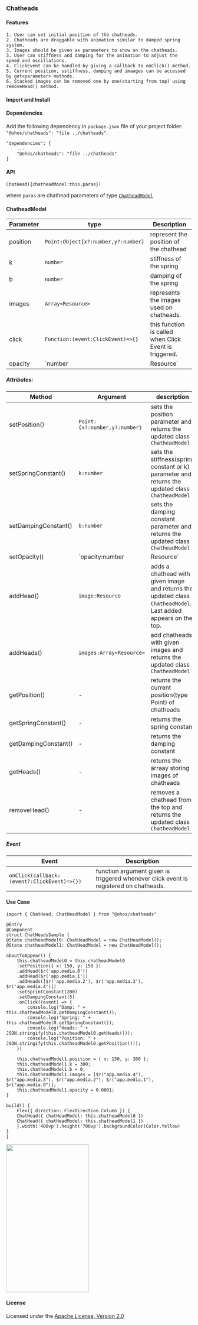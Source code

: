### Chatheads
#### Features
    1. User can set initial position of the chatheads.
    2. Chatheads are draggable with animation similar to damped spring system.
    3. Images should be given as parameters to show on the chatheads.
    3. User can stiffness and damping for the animation to adjust the speed and oscillations.
    4. ClickEvent can be handled by giving a callback to onClick() method.
    5. Current position, sstiffness, damping and imaages can be accessed by get<parameter> methods.
    6. Stacked images can be removed one by one(starting from top) using removeHead() method.

#### Import and Install
#### Dependencies
Add the following dependency in `package.json` file of your project folder: `"@ohos/chatheads": "file ../chatheads"`.

    "dependencies": {
        ...
        "@ohos/chatheads": "file ../chatheads"
    }

#### API
    ChatHead({chatheadModel:this.paras})
where `paras` are chathead parameters of type [`ChatheadModel`](README.md#ChatheadModel)

#### ChatheadModel

|Parameter|type|Description|
|-|-|-|
|position|`Point:Object{x?:number,y?:number}`|represent the position of the chathead|
|k|`number`|stiffness of the spring|
|b|`number`|damping of the spring|
|images|`Array<Resource>`|represents the images used on chatheads.|
|click|`Function:(event:ClickEvent)=>{}`|this function is called when Click Event is triggered.|
|opacity|`number|Resource`|sets the opacity of chatheads.|

##### Attributes:
|Method|Argument|description|
|-|-|-|
|setPosition()|`Point:{x?:number,y?:number}`|sets the position parameter and returns the updated class `ChatheadModel`|
|setSpringConstant()|`k:number`|sets the stiffness(spring constant or k) parameter and returns the updated class `ChatheadModel`|
|setDampingConstant()|`b:number`|sets the damping constant parameter and returns the updated class `ChatheadModel`|
|setOpacity()|`opacity:number|Resource`|sets the opacity parameter and returns the updated class `ChatheadModel`|
|addHead()|`image:Resource`|adds a chathead with given image and returns the updated class `ChatheadModel`. Last added appears on the top.|
|addHeads()|`images:Array<Resource>`|add chatheads with given images and returns the updated class `ChatheadModel`|
|getPosition()|-|returns the current position(type Point) of chatheads|
|getSpringConstant()|-|returns the spring constant|
|getDampingConstant()|-|returns the damping constant|
|getHeads()|-|returns the arraay storing images of chatheads|
|removeHead()|-|removes a chathead from the top and returns the updated class `ChatheadModel`|

##### Event
|Event|Description|
|-|-|
|`onClick(callback:(event?:ClickEvent)=>{})`| function argument given is triggered whenever click event is registered on chatheads.|

#### Use Case
    import { ChatHead, ChatHeadModel } from "@ohos/chatheads"

    @Entry
    @Component
    struct ChatHeadsSample {
    @State chatheadModel0: ChatHeadModel = new ChatHeadModel();
    @State chatheadModel1: ChatHeadModel = new ChatHeadModel();

    aboutToAppear() {
        this.chatheadModel0 = this.chatheadModel0
        .setPosition({ x: 150, y: 150 })
        .addHead($r('app.media.0'))
        .addHead($r('app.media.1'))
        .addHeads([$r('app.media.2'), $r('app.media.3'), $r('app.media.4')])
        .setSprintConstant(200)
        .setDampingConstant(5)
        .onClick((event) => {
            console.log("Damp: " + this.chatheadModel0.getDampingConstant());
            console.log("Spring: " + this.chatheadModel0.getSpringConstant());
            console.log("Heads: " + JSON.stringify(this.chatheadModel0.getHeads()));
            console.log("Position: " + JSON.stringify(this.chatheadModel0.getPosition()));
        })

        this.chatheadModel1.position = { x: 150, y: 300 };
        this.chatheadModel1.k = 300;
        this.chatheadModel1.b = 0;
        this.chatheadModel1.images = [$r("app.media.4"), $r("app.media.3"), $r("app.media.2"), $r("app.media.1"), $r("app.media.0")];
        this.chatheadModel1.opacity = 0.0001;
    }

    build() {
        Flex({ direction: FlexDirection.Column }) {
        ChatHead({ chatHeadModel: this.chatheadModel0 })
        ChatHead({ chatHeadModel: this.chatheadModel1 })
        }.width('400vp').height('700vp').backgroundColor(Color.Yellow)
    }
    }

<img src='./chathead.gif' width="225" height="400">

#### License
Licensed under the [Apache License, Version 2.0](./LICENSE)
